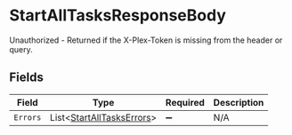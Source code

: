 # StartAllTasksResponseBody

Unauthorized - Returned if the X-Plex-Token is missing from the header or query.


## Fields

| Field                                                                     | Type                                                                      | Required                                                                  | Description                                                               |
| ------------------------------------------------------------------------- | ------------------------------------------------------------------------- | ------------------------------------------------------------------------- | ------------------------------------------------------------------------- |
| `Errors`                                                                  | List<[StartAllTasksErrors](../../Models/Requests/StartAllTasksErrors.md)> | :heavy_minus_sign:                                                        | N/A                                                                       |